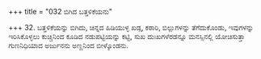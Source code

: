 +++
title = "032 ಬಿಗಿದ ಬತ್ತಳಿಕೆಯನು"

+++
32. ಬತ್ತಳಿಕೆಯನ್ನು ಬಿಗಿದು, ಚಿನ್ನದ ಹಿಡಿಯುಳ್ಳ ಖಡ್ಗ, ಕಠಾರಿ, ಬಿಲ್ಲುಗಳನ್ನು ತೆಗೆದುಕೊಂಡು, ಇವುಗಳನ್ನು ಇರಿಸಿಕೊಳ್ಳಲು  ಕುಚ್ಚಿನಿಂದ ಕೂಡಿದ ನಡುಪಟ್ಟಿಯನ್ನು ಕಟ್ಟಿ, ಸುಖ ದುಃಖಗಳೆರಡನ್ನೂ ಮನಸ್ಸಿನಲ್ಲಿ ಯೋಚಿಸುತ್ತಾ  ಗುಣನಿಧಿಯಾದ  ಅರ್ಜುನನು ಅಣ್ಣನಿಂದ ಬೀಳ್ಕೊಂಡನು.